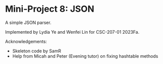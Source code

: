 Mini-Project 8: JSON
====================

A simple JSON parser.

Implemented by Lydia Ye and Wenfei Lin for CSC-207-01 2023Fa.

Acknowledgements:

* Skeleton code by SamR
* Help from Micah and Peter (Evening tutor) on fixing hashtable methods